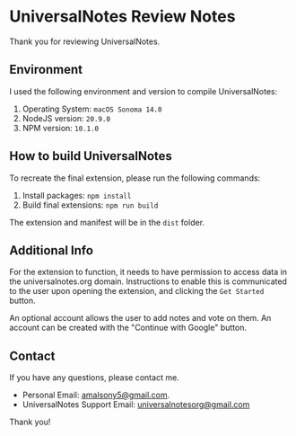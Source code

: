 # UniversalNotes Review Notes

Thank you for reviewing UniversalNotes.

## Environment

I used the following environment and version to compile UniversalNotes:

1. Operating System: `macOS Sonoma 14.0`
2. NodeJS version: `20.9.0`
3. NPM version: `10.1.0`

## How to build UniversalNotes

To recreate the final extension, please run the following commands:

1. Install packages: `npm install`
2. Build final extensions: `npm run build`

The extension and manifest will be in the `dist` folder.

## Additional Info

For the extension to function, it needs to have permission to access data in the universalnotes.org domain. Instructions to enable this is communicated to the user upon opening the extension, and clicking the `Get Started` button.

An optional account allows the user to add notes and vote on them. An account can be created with the "Continue with Google" button.

## Contact

If you have any questions, please contact me.

- Personal Email: [amalsony5@gmail.com](mailto:amalsony5@gmail.com).
- UniversalNotes Support Email: [universalnotesorg@gmail.com](mailto:universalnotesorg@gmail.com)

Thank you!
